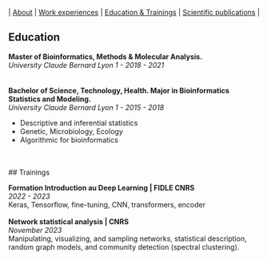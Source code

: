 |  [About](./) | [Work experiences](./work-exp.md) | [Education & Trainings](./education.html) | [Scientific publications](./scientific-publications.html) | 

## Education

**Master of Bioinformatics, Methods & Molecular Analysis.** <br>
_University Claude Bernard Lyon 1 - 2018 - 2021_ <br>
<br>
<br>
**Bachelor of Science, Technology, Health. Major in Bioinformatics Statistics and Modeling.** <br>
_University Claude Bernard Lyon 1 - 2015 - 2018_ <br>
  * Descriptive and inferential statistics
  * Genetic, Microbiology, Ecology
  * Algorithmic for bioinformatics
<br>
<br>
## Trainings 

**Formation Introduction au Deep Learning | FIDLE CNRS** <br>
_2022 - 2023_ <br>
Keras, Tensorflow, fine-tuning, CNN, transformers, encoder 
<br>
<br>
**Network statistical analysis | CNRS** <br>
_November 2023_ <br>
Manipulating, visualizing, and sampling networks, statistical description, random graph models, and community detection (spectral clustering). 


